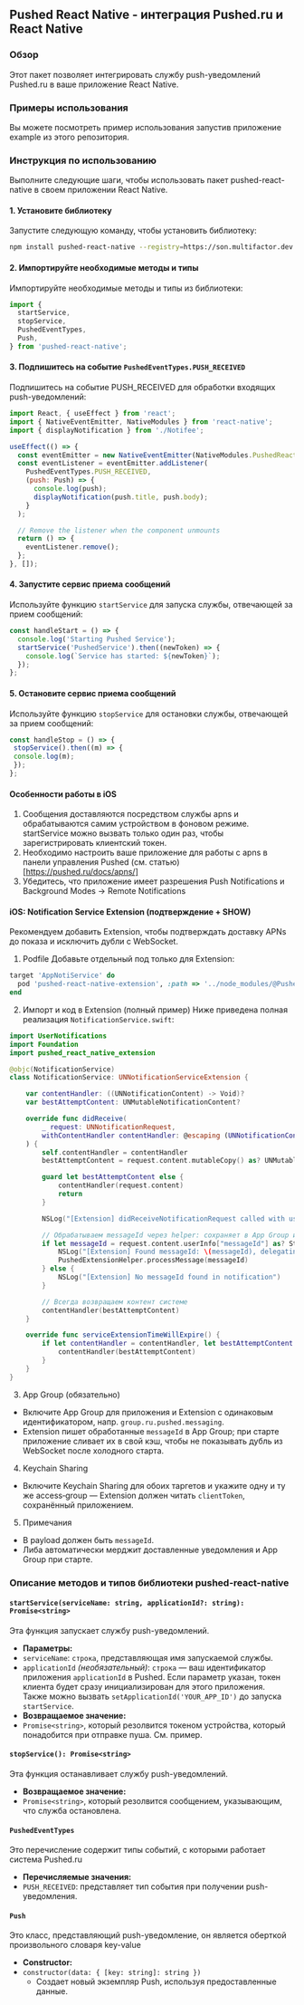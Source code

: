 ## Pushed React Native - интеграция Pushed.ru и React Native
### Обзор
Этот пакет позволяет интегрировать службу push-уведомлений Pushed.ru в ваше приложение React Native. 
### Примеры использования
Вы можете посмотреть пример использования запустив приложение example из этого репозитория.

### Инструкция по использованию
Выполните следующие шаги, чтобы использовать пакет pushed-react-native в своем приложении React Native.
#### 1. Установите библиотеку
Запустите следующую команду, чтобы установить библиотеку:
```bash
npm install pushed-react-native --registry=https://son.multifactor.dev:5443/repository/pushed-npm
```

#### 2. Импортируйте необходимые методы и типы
Импортируйте необходимые методы и типы из библиотеки:
```javascript
import {
  startService,
  stopService,
  PushedEventTypes,
  Push,
} from 'pushed-react-native';
```

#### 3. Подпишитесь на событие `PushedEventTypes.PUSH_RECEIVED`
Подпишитесь на событие PUSH_RECEIVED для обработки входящих push-уведомлений:
```javascript
import React, { useEffect } from 'react';
import { NativeEventEmitter, NativeModules } from 'react-native';
import { displayNotification } from './Notifee';

useEffect(() => {
  const eventEmitter = new NativeEventEmitter(NativeModules.PushedReactNative);
  const eventListener = eventEmitter.addListener(
    PushedEventTypes.PUSH_RECEIVED,
    (push: Push) => {
      console.log(push);
      displayNotification(push.title, push.body);
    }
  );

  // Remove the listener when the component unmounts
  return () => {
    eventListener.remove();
  };
}, []);
```

#### 4. Запустите сервис приема сообщений
Используйте функцию `startService` для запуска службы, отвечающей за прием сообщений:
```javascript
const handleStart = () => {
  console.log('Starting Pushed Service');
  startService('PushedService').then((newToken) => {
    console.log(`Service has started: ${newToken}`);
  });
};
```

#### 5. Остановите сервис приема сообщений
Используйте функцию `stopService` для остановки службы, отвечающей за прием сообщений:
```Javascript
const handleStop = () => {
 stopService().then((m) => {
 console.log(m);
 });
};
```

#### Особенности работы в iOS

1. Сообщения доставляются посредством службы apns и обрабатываются самим устройством в фоновом режиме. startService можно вызвать только один раз,
   чтобы зарегистрировать клиентский токен.
2. Необходимо настроить ваше приложение для работы с apns в панели управления Pushed (см. статью)[https://pushed.ru/docs/apns/]
3. Убедитесь, что приложение имеет разрешения Push Notifications и Background Modes -> Remote Notifications

#### iOS: Notification Service Extension (подтверждение + SHOW)

Рекомендуем добавить Extension, чтобы подтверждать доставку APNs до показа и исключить дубли с WebSocket.

1) Podfile
Добавьте отдельный под только для Extension:
```ruby
target 'AppNotiService' do
  pod 'pushed-react-native-extension', :path => '../node_modules/@PushedLab/pushed-react-native'
end
```

2) Импорт и код в Extension (полный пример)
Ниже приведена полная реализация `NotificationService.swift`:
```swift
import UserNotifications
import Foundation
import pushed_react_native_extension

@objc(NotificationService)
class NotificationService: UNNotificationServiceExtension {

    var contentHandler: ((UNNotificationContent) -> Void)?
    var bestAttemptContent: UNMutableNotificationContent?

    override func didReceive(
        _ request: UNNotificationRequest,
        withContentHandler contentHandler: @escaping (UNNotificationContent) -> Void
    ) {
        self.contentHandler = contentHandler
        bestAttemptContent = request.content.mutableCopy() as? UNMutableNotificationContent

        guard let bestAttemptContent else {
            contentHandler(request.content)
            return
        }

        NSLog("[Extension] didReceiveNotificationRequest called with userInfo: \(request.content.userInfo)")

        // Обрабатываем messageId через helper: сохраняет в App Group и подтверждает доставку
        if let messageId = request.content.userInfo["messageId"] as? String {
            NSLog("[Extension] Found messageId: \(messageId), delegating to PushedIosLib")
            PushedExtensionHelper.processMessage(messageId)
        } else {
            NSLog("[Extension] No messageId found in notification")
        }

        // Всегда возвращаем контент системе
        contentHandler(bestAttemptContent)
    }

    override func serviceExtensionTimeWillExpire() {
        if let contentHandler = contentHandler, let bestAttemptContent =  bestAttemptContent {
            contentHandler(bestAttemptContent)
        }
    }
}
```

3) App Group (обязательно)
- Включите App Group для приложения и Extension с одинаковым идентификатором, напр. `group.ru.pushed.messaging`.
- Extension пишет обработанные `messageId` в App Group; при старте приложение сливает их в свой кэш, чтобы не показывать дубль из WebSocket после холодного старта.

4) Keychain Sharing
- Включите Keychain Sharing для обоих таргетов и укажите одну и ту же access‑group — Extension должен читать `clientToken`, сохранённый приложением.

5) Примечания
- В payload должен быть `messageId`.
- Либа автоматически мерджит доставленные уведомления и App Group при старте.

### Описание методов и типов библиотеки pushed-react-native
#### `startService(serviceName: string, applicationId?: string): Promise<string>`
Эта функция запускает службу push-уведомлений.
- **Параметры:**
 - `serviceName`: `строка`, представляющая имя запускаемой службы.
 - `applicationId` *(необязательный)*: `строка` — ваш идентификатор приложения `applicationId` в Pushed. Если параметр указан, токен клиента будет сразу инициализирован для этого приложения.  
   Также можно вызвать `setApplicationId('YOUR_APP_ID')` до запуска `startService`.
- **Возвращаемое значение:**
 - `Promise<string>`, который резолвится токеном устройства, который понадобится при отправке пуша. См. пример.
#### `stopService(): Promise<string>`
Эта функция останавливает службу push-уведомлений.
- **Возвращаемое значение:**
 - `Promise<string>`, который резолвится сообщением, указывающим, что служба остановлена.
#### `PushedEventTypes`
Это перечисление содержит типы событий, с которыми работает система Pushed.ru
- **Перечисляемые значения:**
 - `PUSH_RECEIVED`: представляет тип события при получении push-уведомления.
#### `Push`
Это класс, представляющий push-уведомление, он является оберткой произвольного словаря key-value
 - **Constructor:**
  - `constructor(data: { [key: string]: string })`
    - Cоздает новый экземпляр Push, используя предоставленные данные.
